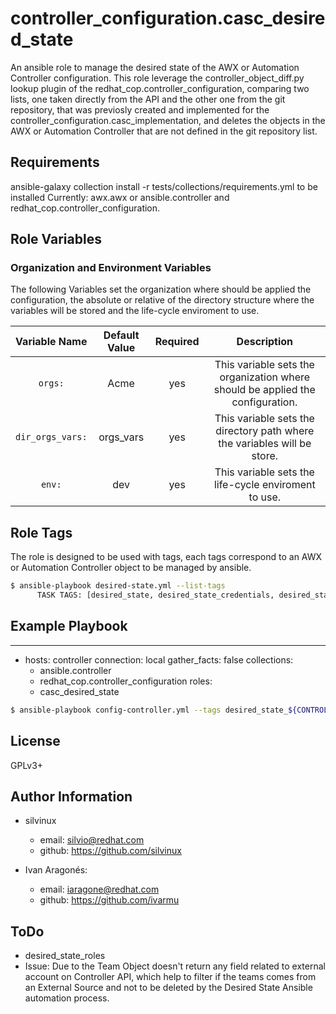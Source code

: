 controller_configuration.casc_desired_state
=========

An ansible role to manage the desired state of the AWX or Automation Controller configuration. This role leverage the controller_object_diff.py lookup plugin of the redhat_cop.controller_configuration, comparing two lists, one taken directly from the API and the other one from the git repository, that was previosly created and implemented for the controller_configuration.casc_implementation, and deletes the objects in the AWX or Automation Controller that are not defined in the git repository list.


Requirements
------------

ansible-galaxy collection install -r tests/collections/requirements.yml to be installed Currently: awx.awx or ansible.controller and redhat_cop.controller_configuration.

Role Variables
--------------

### Organization and Environment Variables
The following Variables set the organization where should be applied the configuration, the absolute or relative of the directory structure where the variables will be stored and the life-cycle enviroment to use.

|Variable Name|Default Value|Required|Description|
|:---:|:---:|:---:|:---:|
|`orgs:`|Acme|yes|This variable sets the organization where should be applied the configuration.|
|`dir_orgs_vars:`|orgs_vars|yes|This variable sets the directory path where the variables will be store.|
|`env:`|dev|yes|This variable sets the life-cycle enviroment to use.|

Role Tags
----------------

The role is designed to be used with tags, each tags correspond to an AWX or Automation Controller object to be managed by ansible.

```bash
$ ansible-playbook desired-state.yml --list-tags
      TASK TAGS: [desired_state, desired_state_credentials, desired_state_groups, desired_state_hosts, desired_state_inventories, desired_state_inventory_sources, desired_state_job_templates, desired_state_organizations, desired_state_projects, desired_state_teams, desired_state_user_accounts, desired_state_workflow_job_template_nodes, desired_state_workflow_job_templates]
```

Example Playbook
----------------
---
- hosts: controller
  connection: local
  gather_facts: false
  collections:
    - ansible.controller
    - redhat_cop.controller_configuration
  roles:
    - casc_desired_state

```bash
$ ansible-playbook config-controller.yml --tags desired_state_${CONTROLLER_OBJECT} -e "{orgs: ${ORGANIZATION}, dir_orgs_vars: orgs_vars, env: ${ENVIRONMENT} }" --vault-password-file ./.vault_pass.txt -e @orgs_vars/env/${ENVIRONMENT}/configure_connection_controller_credentials.yml ${OTHER}

```

License
-------

GPLv3+

Author Information
------------------

- silvinux
  - email: <silvio@redhat.com>
  - github: https://github.com/silvinux

- Ivan Aragonés:
  - email: <iaragone@redhat.com>
  - github: https://github.com/ivarmu

ToDo
------------------
- desired_state_roles
- Issue: Due to the Team Object doesn't return any field related to external account on Controller API, which help to filter if the teams comes from an External Source and not to be deleted by the Desired State Ansible automation process.
